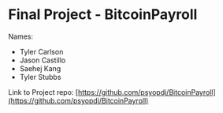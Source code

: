 # Final Project - BitcoinPayroll

Names: 

- Tyler Carlson
- Jason Castillo
- Saehej Kang
- Tyler Stubbs

Link to Project repo: 
[https://github.com/psyopdj/BitcoinPayroll](https://github.com/psyopdj/BitcoinPayroll)